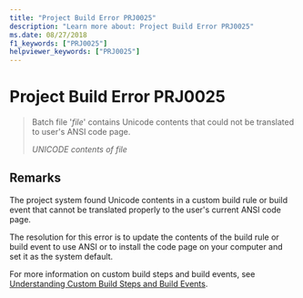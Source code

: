 ```yaml
---
title: "Project Build Error PRJ0025"
description: "Learn more about: Project Build Error PRJ0025"
ms.date: 08/27/2018
f1_keywords: ["PRJ0025"]
helpviewer_keywords: ["PRJ0025"]
---
```

# Project Build Error PRJ0025

> Batch file '*file*' contains Unicode contents that could not be translated to user's ANSI code page.
>
> *UNICODE contents of file*

## Remarks

The project system found Unicode contents in a custom build rule or build event that cannot be translated properly to the user's current ANSI code page.

The resolution for this error is to update the contents of the build rule or build event to use ANSI or to install the code page on your computer and set it as the system default.

For more information on custom build steps and build events, see [Understanding Custom Build Steps and Build Events](../../build/understanding-custom-build-steps-and-build-events.md).
